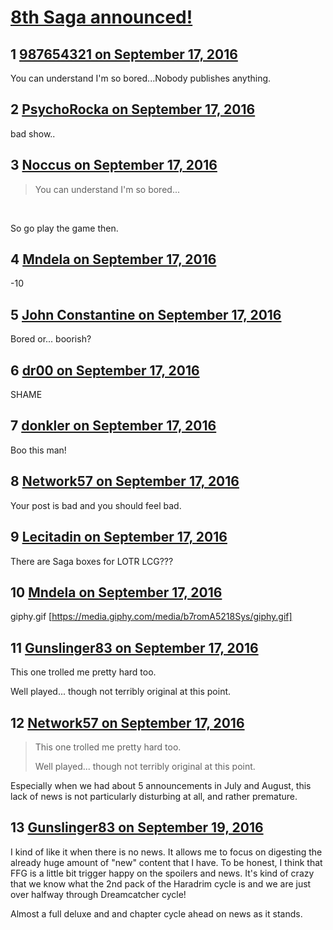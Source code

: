 # [8th Saga announced!](https://community.fantasyflightgames.com/topic/230314-8th-saga-announced/)

## 1 [987654321 on September 17, 2016](https://community.fantasyflightgames.com/topic/230314-8th-saga-announced/?do=findComment&comment=2418508)

You can understand I'm so bored...Nobody publishes anything.

## 2 [PsychoRocka on September 17, 2016](https://community.fantasyflightgames.com/topic/230314-8th-saga-announced/?do=findComment&comment=2418520)

bad show..

## 3 [Noccus on September 17, 2016](https://community.fantasyflightgames.com/topic/230314-8th-saga-announced/?do=findComment&comment=2418529)

> You can understand I'm so bored...

 

So go play the game then.

## 4 [Mndela on September 17, 2016](https://community.fantasyflightgames.com/topic/230314-8th-saga-announced/?do=findComment&comment=2418533)

-10

## 5 [John Constantine on September 17, 2016](https://community.fantasyflightgames.com/topic/230314-8th-saga-announced/?do=findComment&comment=2418534)

Bored or... boorish?

## 6 [dr00 on September 17, 2016](https://community.fantasyflightgames.com/topic/230314-8th-saga-announced/?do=findComment&comment=2418649)

SHAME

## 7 [donkler on September 17, 2016](https://community.fantasyflightgames.com/topic/230314-8th-saga-announced/?do=findComment&comment=2418652)

Boo this man!

## 8 [Network57 on September 17, 2016](https://community.fantasyflightgames.com/topic/230314-8th-saga-announced/?do=findComment&comment=2418696)

Your post is bad and you should feel bad.

## 9 [Lecitadin on September 17, 2016](https://community.fantasyflightgames.com/topic/230314-8th-saga-announced/?do=findComment&comment=2418705)

There are Saga boxes for LOTR LCG???

## 10 [Mndela on September 17, 2016](https://community.fantasyflightgames.com/topic/230314-8th-saga-announced/?do=findComment&comment=2418914)

giphy.gif [https://media.giphy.com/media/b7romA5218Sys/giphy.gif]

## 11 [Gunslinger83 on September 17, 2016](https://community.fantasyflightgames.com/topic/230314-8th-saga-announced/?do=findComment&comment=2418960)

This one trolled me pretty hard too.

Well played... though not terribly original at this point.

## 12 [Network57 on September 17, 2016](https://community.fantasyflightgames.com/topic/230314-8th-saga-announced/?do=findComment&comment=2418994)

> This one trolled me pretty hard too.
> 
> Well played... though not terribly original at this point.

Especially when we had about 5 announcements in July and August, this lack of news is not particularly disturbing at all, and rather premature.

## 13 [Gunslinger83 on September 19, 2016](https://community.fantasyflightgames.com/topic/230314-8th-saga-announced/?do=findComment&comment=2420814)

I kind of like it when there is no news. It allows me to focus on digesting the already huge amount of "new" content that I have. To be honest, I think that FFG is a little bit trigger happy on the spoilers and news. It's kind of crazy that we know what the 2nd pack of the Haradrim cycle is and we are just over halfway through Dreamcatcher cycle! 


Almost a full deluxe and and chapter cycle ahead on news as it stands.

